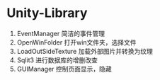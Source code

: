 # Unity-Library
1. EventManager 简洁的事件管理
2. OpenWinFolder 打开win文件夹，选择文件
3. LoadOutSideTexture 加载外部图片并转换为纹理
4. Sqlit3 进行数据库的增删改查
5. GUIManager 控制页面显示，隐藏
